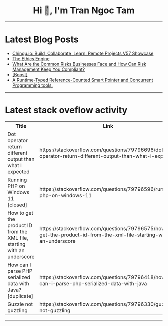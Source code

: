 <h1 align="center">Hi 👋, I'm Tran Ngoc Tam</h1>

---

# Latest Blog Posts 
<!-- BLOG-POST-LIST:START -->
- [Chingu.io: Build, Collaborate, Learn: Remote Projects V57 Showcase](https://dev.to/chingu/chinguio-build-collaborate-learn-remote-projects-v57-showcase-mmh)
- [The Ethics Engine](https://dev.to/rawveg/the-ethics-engine-4ki2)
- [What Are the Common Risks Businesses Face and How Can Risk Management Keep You Compliant?](https://dev.to/kibe_christine_bc01e93c1a/what-are-the-common-risks-businesses-face-and-how-can-risk-management-keep-you-compliant-444)
- [[Boost]](https://dev.to/adamthedeveloper/-mj8)
- [A Runtime-Typed Reference-Counted Smart Pointer and Concurrent Programming tools.](https://dev.to/sh1zen/a-runtime-typed-reference-counted-smart-pointer-and-concurrent-programming-tools-5anh)
<!-- BLOG-POST-LIST:END -->

---

# Latest stack oveflow activity
<table>
  <tr><th>Title</th><th>Link</th></tr>
  <!-- STACKOVERFLOW:START --><tr><td>Dot operator return different output than what I expected</td><td>https://stackoverflow.com/questions/79796696/dot-operator-return-different-output-than-what-i-expected</td></tr><tr><td>Running PHP on Windows 11 [closed]</td><td>https://stackoverflow.com/questions/79796596/running-php-on-windows-11</td></tr><tr><td>How to get the product ID from the XML file, starting with an underscore</td><td>https://stackoverflow.com/questions/79796575/how-to-get-the-product-id-from-the-xml-file-starting-with-an-underscore</td></tr><tr><td>How can I parse PHP serialized data with Java? [duplicate]</td><td>https://stackoverflow.com/questions/79796418/how-can-i-parse-php-serialized-data-with-java</td></tr><tr><td>Guzzle not guzzling</td><td>https://stackoverflow.com/questions/79796330/guzzle-not-guzzling</td></tr><!-- STACKOVERFLOW:END -->
</table>

---


